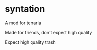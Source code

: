 # syntation
A mod for terraria


Made for friends, don't expect high quality

Expect high quality trash
